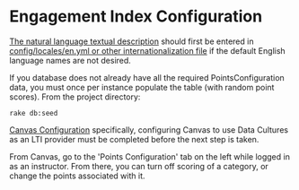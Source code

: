 # Engagement Index Configuration

[The natural language textual description](internationalization.md)  should first be entered in [config/locales/en.yml or other internationalization file](../blob/master/config/locales/en.yml) if the default English language names are not desired.

If you database does not already have all the required PointsConfiguration data, you must once per instance populate the table (with random point scores). From the project directory:

```shell
rake db:seed
```

[Canvas Configuration](canvas_configuration.md) specifically, configuring Canvas to use Data Cultures as an LTI provider must be completed before the next step is taken.

From Canvas, go to the 'Points Configuration' tab on the left while logged in as an instructor. From there, you can turn off scoring of a category, or change the points associated with it.

